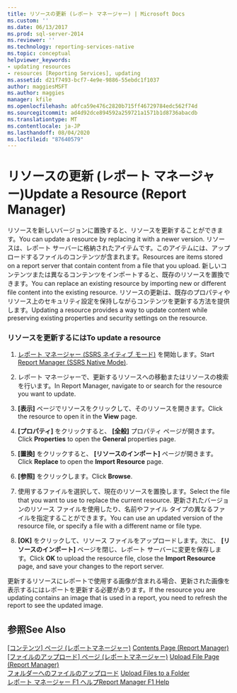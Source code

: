 ```yaml
---
title: リソースの更新 (レポート マネージャー) | Microsoft Docs
ms.custom: ''
ms.date: 06/13/2017
ms.prod: sql-server-2014
ms.reviewer: ''
ms.technology: reporting-services-native
ms.topic: conceptual
helpviewer_keywords:
- updating resources
- resources [Reporting Services], updating
ms.assetid: d21f7493-bcf7-4e9e-9886-55ebdc1f1037
author: maggiesMSFT
ms.author: maggies
manager: kfile
ms.openlocfilehash: a0fca59e476c2820b715ff46729784edc562f74d
ms.sourcegitcommit: ad4d92dce894592a259721a1571b1d8736abacdb
ms.translationtype: MT
ms.contentlocale: ja-JP
ms.lasthandoff: 08/04/2020
ms.locfileid: "87640579"
---
```

# <a name="update-a-resource-report-manager"></a><span data-ttu-id="7f7eb-102">リソースの更新 (レポート マネージャー)</span><span class="sxs-lookup"><span data-stu-id="7f7eb-102">Update a Resource (Report Manager)</span></span>
  <span data-ttu-id="7f7eb-103">リソースを新しいバージョンに置換すると、リソースを更新することができます。</span><span class="sxs-lookup"><span data-stu-id="7f7eb-103">You can update a resource by replacing it with a newer version.</span></span> <span data-ttu-id="7f7eb-104">リソースは、レポート サーバーに格納されたアイテムです。このアイテムには、アップロードするファイルのコンテンツが含まれます。</span><span class="sxs-lookup"><span data-stu-id="7f7eb-104">Resources are items stored on a report server that contain content from a file that you upload.</span></span> <span data-ttu-id="7f7eb-105">新しいコンテンツまたは異なるコンテンツをインポートすると、既存のリソースを置換できます。</span><span class="sxs-lookup"><span data-stu-id="7f7eb-105">You can replace an existing resource by importing new or different file content into the existing resource.</span></span> <span data-ttu-id="7f7eb-106">リソースの更新は、既存のプロパティやリソース上のセキュリティ設定を保持しながらコンテンツを更新する方法を提供します。</span><span class="sxs-lookup"><span data-stu-id="7f7eb-106">Updating a resource provides a way to update content while preserving existing properties and security settings on the resource.</span></span>  
  
### <a name="to-update-a-resource"></a><span data-ttu-id="7f7eb-107">リソースを更新するには</span><span class="sxs-lookup"><span data-stu-id="7f7eb-107">To update a resource</span></span>  
  
1.  <span data-ttu-id="7f7eb-108">[レポート マネージャー &#40;SSRS ネイティブ モード&#41;](../report-manager-ssrs-native-mode.md) を開始します。</span><span class="sxs-lookup"><span data-stu-id="7f7eb-108">Start [Report Manager  &#40;SSRS Native Mode&#41;](../report-manager-ssrs-native-mode.md).</span></span>  
  
2.  <span data-ttu-id="7f7eb-109">レポート マネージャーで、更新するリソースへの移動またはリソースの検索を行います。</span><span class="sxs-lookup"><span data-stu-id="7f7eb-109">In Report Manager, navigate to or search for the resource you want to update.</span></span>  
  
3.  <span data-ttu-id="7f7eb-110">**[表示]** ページでリソースをクリックして、そのリソースを開きます。</span><span class="sxs-lookup"><span data-stu-id="7f7eb-110">Click the resource to open it in the **View** page.</span></span>  
  
4.  <span data-ttu-id="7f7eb-111">**[プロパティ]** をクリックすると、 **[全般]** プロパティ ページが開きます。</span><span class="sxs-lookup"><span data-stu-id="7f7eb-111">Click **Properties** to open the **General** properties page.</span></span>  
  
5.  <span data-ttu-id="7f7eb-112">**[置換]** をクリックすると、 **[リソースのインポート]** ページが開きます。</span><span class="sxs-lookup"><span data-stu-id="7f7eb-112">Click **Replace** to open the **Import Resource** page.</span></span>  
  
6.  <span data-ttu-id="7f7eb-113">**[参照]** をクリックします。</span><span class="sxs-lookup"><span data-stu-id="7f7eb-113">Click **Browse**.</span></span>  
  
7.  <span data-ttu-id="7f7eb-114">使用するファイルを選択して、現在のリソースを置換します。</span><span class="sxs-lookup"><span data-stu-id="7f7eb-114">Select the file that you want to use to replace the current resource.</span></span> <span data-ttu-id="7f7eb-115">更新されたバージョンのリソース ファイルを使用したり、名前やファイル タイプの異なるファイルを指定することができます。</span><span class="sxs-lookup"><span data-stu-id="7f7eb-115">You can use an updated version of the resource file, or specify a file with a different name or file type.</span></span>  
  
8.  <span data-ttu-id="7f7eb-116">**[OK]** をクリックして、リソース ファイルをアップロードします。次に、 **[リソースのインポート]** ページを閉じ、レポート サーバーに変更を保存します。</span><span class="sxs-lookup"><span data-stu-id="7f7eb-116">Click **OK** to upload the resource file, close the **Import Resource** page, and save your changes to the report server.</span></span>  
  
 <span data-ttu-id="7f7eb-117">更新するリソースにレポートで使用する画像が含まれる場合、更新された画像を表示するにはレポートを更新する必要があります。</span><span class="sxs-lookup"><span data-stu-id="7f7eb-117">If the resource you are updating contains an image that is used in a report, you need to refresh the report to see the updated image.</span></span>  
  
## <a name="see-also"></a><span data-ttu-id="7f7eb-118">参照</span><span class="sxs-lookup"><span data-stu-id="7f7eb-118">See Also</span></span>  
 <span data-ttu-id="7f7eb-119">[[コンテンツ] ページ &#40;レポートマネージャー&#41;](../contents-page-report-manager.md) </span><span class="sxs-lookup"><span data-stu-id="7f7eb-119">[Contents Page &#40;Report Manager&#41;](../contents-page-report-manager.md) </span></span>  
 <span data-ttu-id="7f7eb-120">[[ファイルのアップロード] ページ &#40;レポートマネージャー&#41;](../upload-file-page-report-manager.md) </span><span class="sxs-lookup"><span data-stu-id="7f7eb-120">[Upload File Page &#40;Report Manager&#41;](../upload-file-page-report-manager.md) </span></span>  
 <span data-ttu-id="7f7eb-121">[フォルダーへのファイルのアップロード](upload-files-to-a-folder.md) </span><span class="sxs-lookup"><span data-stu-id="7f7eb-121">[Upload Files to a Folder](upload-files-to-a-folder.md) </span></span>  
 [<span data-ttu-id="7f7eb-122">レポート マネージャー F1 ヘルプ</span><span class="sxs-lookup"><span data-stu-id="7f7eb-122">Report Manager F1 Help</span></span>](../report-manager-f1-help.md)  
  
  

